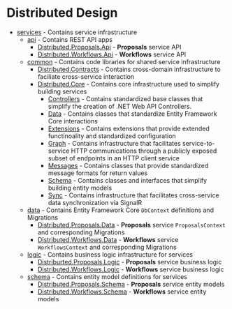 # Distributed Design

* [services](./services/) - Contains service infrastructure
    * [api](./services/api/) - Contains REST API apps
        * [Distributed.Proposals.Api](./services/api/Distributed.Proposals.Api/) - **Proposals** service API
        * [Distributed.Workflows.Api](./services/api/Distributed.Workflows.Api/) - **Workflows** service API
    * [common](./services/common/) - Contains code libraries for shared service infrastructure
        * [Distributed.Contracts](./services/common/Distributed.Contracts/) - Contains cross-domain infrastructure to faciliate cross-service interaction
        * [Distributed.Core](./services/common/Distributed.Core/) - Contains core infrastructure used to simplify building services
            * [Controllers](./services/common/Distributed.Core/Controllers/) - Contains standardized base classes that simplify the creation of .NET Web API Controllers.
            * [Data](./services/common/Distributed.Core/Data/) - Contains classes that standardize Entity Framework Core interactions
            * [Extensions](./services/common/Distributed.Core/Extensions/) - Contains extensions that provide extended functinoality and standardized configuration
            * [Graph](./services/common/Distributed.Core/Graph/) - Contains infrastructure that facilitates service-to-service HTTP communications through a publicly exposed subset of endpoints in an HTTP client service
            * [Messages](./services/common/Distributed.Core/Messages/) - Contains classes that provide standardized message formats for return values
            * [Schema](./services/common/Distributed.Core/Schema/) - Contains classes and interfaces that simplify building entity models
            * [Sync](./services/common/Distributed.Core/Sync/) - Contains infrastructure that facilitates cross-service data synchronization via SignalR
    * [data](./services/data/) - Contains Entity Framework Core `DbContext` definitions and Migrations
        * [Distributed.Proposals.Data](./services/data/Distributed.Proposals.Data/) - **Proposals** service `ProposalsContext` and corresponding Migrations
        * [Distributed.Workflows.Data](./services/data/Distributed.Workflows.Data/) - **Workflows** service `WorkflowsContext` and corresponding Migrations
    * [logic](./services/logic/) - Contains business logic infrastructure for services
        * [Distriburted.Proposals.Logic](./services/logic/Distributed.Proposals.Logic/) - **Proposals** service business logic
        * [Distributed.Workflows.Logic](./services/logic/Distributed.Workflows.Logic/) - **Workflows** service business logic
    * [schema](./services/schema/) - Contains entity model definitions for services
        * [Distributed.Proposals.Schema](./services/schema/Distributed.Proposals.Schema/) - **Proposals** service entity models
        * [Distributed.Workflows.Schema](./services/schema/Distributed.Workflows.Schema/) - **Workflows** service entity models